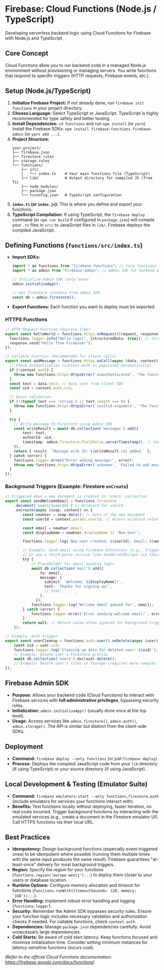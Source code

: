 # Firebase: Cloud Functions (Node.js / TypeScript)

Developing serverless backend logic using Cloud Functions for Firebase with Node.js and TypeScript.

## Core Concept

Cloud Functions allow you to run backend code in a managed Node.js environment without provisioning or managing servers. You write functions that respond to specific triggers (HTTP requests, Firebase events, etc.).

## Setup (Node.js/TypeScript)

1.  **Initialize Firebase Project:** If not already done, run `firebase init functions` in your project directory.
2.  **Choose Language:** Select TypeScript or JavaScript. TypeScript is highly recommended for type safety and better tooling.
3.  **Install Dependencies:** `cd functions` and run `npm install` (or `yarn`). Install the Firebase SDKs: `npm install firebase-functions firebase-admin` (or `yarn add ...`).
4.  **Project Structure:**
    ```
    your-project/
    ├── firebase.json
    ├── firestore.rules
    ├── storage.rules
    └── functions/
        ├── src/
        │   └── index.ts    # Your main functions file (TypeScript)
        ├── lib/            # Output directory for compiled JS (from TS)
        ├── node_modules/
        ├── package.json
        └── tsconfig.json   # TypeScript configuration
    ```
5.  **`index.ts` (or `index.js`):** This is where you define and export your functions.
6.  **TypeScript Compilation:** If using TypeScript, the `firebase deploy` command (or `npm run build` if configured in `package.json`) will compile your `.ts` files in `src/` to JavaScript files in `lib/`. Firebase deploys the compiled JavaScript.

## Defining Functions (`functions/src/index.ts`)

*   **Import SDKs:**
    ```typescript
    import * as functions from "firebase-functions"; // Core functions module
    import * as admin from "firebase-admin"; // Admin SDK for backend access

    // Initialize Admin SDK (only once)
    admin.initializeApp();

    // Get Firestore instance from Admin SDK
    const db = admin.firestore();
    ```
*   **Export Functions:** Each function you want to deploy must be exported.

### HTTPS Functions

```typescript
// HTTP Request Function (Express-like)
export const helloWorld = functions.https.onRequest((request, response) => {
  functions.logger.info("Hello logs!", {structuredData: true}); // Structured logging
  response.send("Hello from Firebase!");
});

// Callable Function (Recommended for client calls)
export const addMessage = functions.https.onCall(async (data, context) => {
  // Check authentication (context.auth is populated automatically)
  if (!context.auth) {
    throw new functions.https.HttpsError('unauthenticated', 'The function must be called while authenticated.');
  }
  const text = data.text; // Data sent from client SDK
  const uid = context.auth.uid;

  // Basic validation
  if (!(typeof text === 'string') || text.length === 0) {
    throw new functions.https.HttpsError('invalid-argument', 'The function must be called with one arguments "text" containing the message text to add.');
  }

  try {
    // Write message to Firestore using Admin SDK
    const writeResult = await db.collection('messages').add({
        text: text,
        authorId: uid,
        timestamp: admin.firestore.FieldValue.serverTimestamp(), // Use server timestamp
    });
    return { result: `Message with ID: ${writeResult.id} added.` };
  } catch (error) {
    functions.logger.error("Error adding message:", error);
    throw new functions.https.HttpsError('unknown', 'Failed to add message', error);
  }
});
```

### Background Triggers (Example: Firestore `onCreate`)

```typescript
// Triggered when a new document is created in 'users' collection
export const sendWelcomeEmail = functions.firestore
    .document('users/{userId}') // Wildcard for userId
    .onCreate(async (snap, context) => {
        const newUser = snap.data(); // Data of the new document
        const userId = context.params.userId; // Access wildcard value

        const email = newUser.email;
        const displayName = newUser.displayName || 'New User';

        functions.logger.log(`New user created: ${userId}, Email: ${email}`);

        // Example: Send email using Firebase Extensions (e.g., Trigger Email)
        // Or use a third-party service like SendGrid/Mailgun via their Node.js SDK
        try {
            // Placeholder for email sending logic
            await db.collection('mail').add({
                to: email,
                message: {
                  subject: `Welcome, ${displayName}!`,
                  text: `Thanks for signing up!`,
                  // html: '...',
                },
              });
            functions.logger.log('Welcome email queued for', email);
        } catch (error) {
            functions.logger.error('Error sending welcome email:', error);
        }
        return null; // Return value often ignored for background triggers
    });

// Example: Auth trigger
export const userCleanup = functions.auth.user().onDelete(async (user) => {
    const uid = user.uid;
    functions.logger.log(`Cleaning up data for deleted user: ${uid}`);
    // Example: Delete user's Firestore profile
    await db.collection('users').doc(uid).delete();
    // Example: Delete user's files in Storage (requires more complex logic)
});
```

## Firebase Admin SDK

*   **Purpose:** Allows your backend code (Cloud Functions) to interact with Firebase services with **full administrative privileges**, bypassing security rules.
*   **Initialization:** `admin.initializeApp()` (usually done once at the top level).
*   **Usage:** Access services like `admin.firestore()`, `admin.auth()`, `admin.storage()`. The API is similar but distinct from the client-side SDKs.

## Deployment

*   **Command:** `firebase deploy --only functions` (or just `firebase deploy`).
*   **Process:** Deploys the compiled JavaScript code from your `lib` directory (if using TypeScript) or your source directory (if using JavaScript).

## Local Development & Testing (Emulator Suite)

*   **Command:** `firebase emulators:start --only functions,firestore,auth` (include emulators for services your functions interact with).
*   **Benefits:** Test functions locally without deploying, faster iteration, no real costs incurred. Trigger background functions by interacting with the emulated services (e.g., create a document in the Firestore emulator UI). Call HTTPS functions via their local URL.

## Best Practices

*   **Idempotency:** Design background functions (especially event-triggered ones) to be idempotent where possible (running them multiple times with the same input produces the same result). Firebase guarantees "at-least-once" delivery for most background triggers.
*   **Region:** Specify the region for your functions (`functions.region('europe-west1')...`) to deploy them closer to your users or database location.
*   **Runtime Options:** Configure memory allocation and timeout for functions (`functions.runWith({timeoutSeconds: 120, memory: '1GB'})...`).
*   **Error Handling:** Implement robust error handling and logging (`functions.logger`).
*   **Security:** Remember the Admin SDK bypasses security rules. Ensure your function logic includes necessary validation and authorization checks if needed. For callable functions, check `context.auth`.
*   **Dependencies:** Manage `package.json` dependencies carefully. Avoid unnecessary large dependencies.
*   **Cold Starts:** Be aware of cold start latency. Keep functions focused and minimize initialization time. Consider setting minimum instances for latency-sensitive functions (incurs cost).

*(Refer to the official Cloud Functions documentation: https://firebase.google.com/docs/functions)*